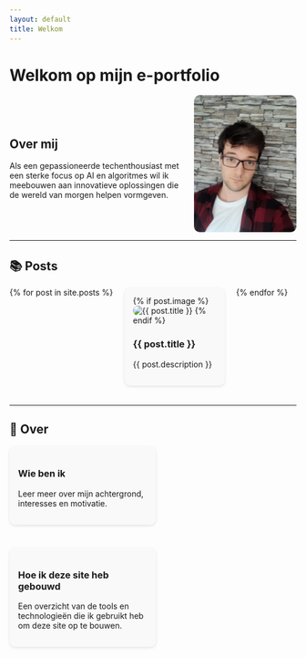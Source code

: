 ```yaml
---
layout: default
title: Welkom
---
```


# Welkom op mijn e-portfolio

<div style="display: flex; align-items: center; justify-content: space-between; gap: 20px; flex-wrap: wrap;">
  <div style="flex: 1 1 300px;">
    <h2>Over mij</h2>
    <p>Als een gepassioneerde techenthousiast met een sterke focus op AI en algoritmes wil ik meebouwen aan innovatieve oplossingen die de wereld van morgen helpen vormgeven.</p>
  </div>
  <img src="assets/img/20230913_124810.jpg" alt="Jensen Caestecker" style="width: 180px; border-radius: 10px;">
</div>

---

## 📚 Posts

<div style="display: flex; flex-wrap: wrap; gap: 20px; justify-content: flex-start;">
  {% for post in site.posts %}
  <div style="flex: 0 1 calc(33% - 20px); background: #f9f9f9; padding: 15px; margin-bottom: 20px; border-radius: 10px; box-shadow: 0 2px 5px rgba(0,0,0,0.1);">
    <a href="{{ post.url }}" style="text-decoration: none; color: inherit;">
      {% if post.image %}
        <img src="{{ post.image }}" alt="{{ post.title }}" style="width: 100%; border-radius: 8px;"/>
      {% endif %}
      <h3>{{ post.title }}</h3>
      <p>{{ post.description }}</p>
    </a>
  </div>
  {% endfor %}
</div>

---

## 📄 Over

<div style="display: flex; flex-wrap: wrap; gap: 20px;">
  <div style="flex: 0 1 45%; background: #f9f9f9; padding: 15px; border-radius: 10px; box-shadow: 0 2px 5px rgba(0,0,0,0.1); margin-bottom: 20px;">
    <a href="{{ '/about.html' | relative_url }}" style="text-decoration: none; color: inherit;">
      <h3>Wie ben ik</h3>
      <p>Leer meer over mijn achtergrond, interesses en motivatie.</p>
    </a>
  </div>

  <div style="flex: 0 1 45%; background: #f9f9f9; padding: 15px; border-radius: 10px; box-shadow: 0 2px 5px rgba(0,0,0,0.1); margin-bottom: 20px;">
    <a href="{{ '/2025-05-31-how-i-built-this.html' | relative_url }}" style="text-decoration: none; color: inherit;">
      <h3>Hoe ik deze site heb gebouwd</h3>
      <p>Een overzicht van de tools en technologieën die ik gebruikt heb om deze site op te bouwen.</p>
    </a>
  </div>
</div>
